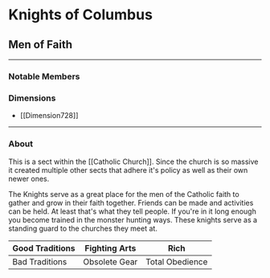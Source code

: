 # Knights of Columbus
## Men of Faith
---

### Notable Members

### Dimensions
- [[Dimension728]]

 --- 

### About
This is a sect within the [[Catholic Church]]. Since the church is so massive it created multiple other sects that adhere it's policy as well as their own newer ones. 

The Knights serve as a great place for the men of the Catholic faith to gather and grow in their faith together. Friends can be made and activities can be held. At least that's what they tell people. If you're in it long enough you become trained in the monster hunting ways. These knights serve as a standing guard to the churches they meet at.

| Good Traditions | Fighting Arts | Rich            |
| --------------- | ------------- | --------------- |
| Bad Traditions  | Obsolete Gear | Total Obedience |